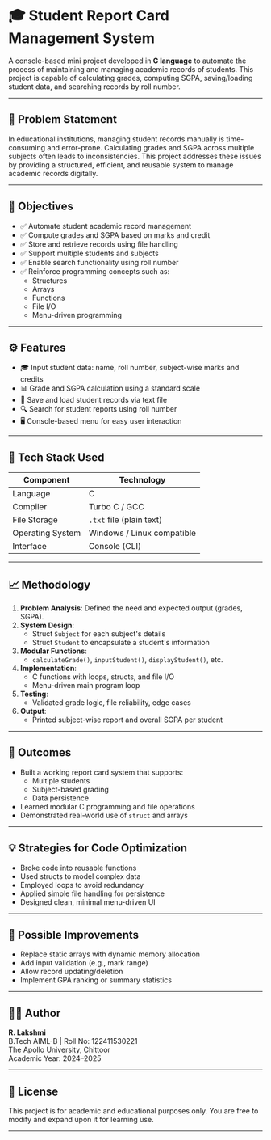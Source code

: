 
# 🎓 Student Report Card Management System

A console-based mini project developed in **C language** to automate the process of maintaining and managing academic records of students. This project is capable of calculating grades, computing SGPA, saving/loading student data, and searching records by roll number.

---

## 📌 Problem Statement

In educational institutions, managing student records manually is time-consuming and error-prone. Calculating grades and SGPA across multiple subjects often leads to inconsistencies. This project addresses these issues by providing a structured, efficient, and reusable system to manage academic records digitally.

---

## 🎯 Objectives

- ✅ Automate student academic record management
- ✅ Compute grades and SGPA based on marks and credit
- ✅ Store and retrieve records using file handling
- ✅ Support multiple students and subjects
- ✅ Enable search functionality using roll number
- ✅ Reinforce programming concepts such as:
  - Structures
  - Arrays
  - Functions
  - File I/O
  - Menu-driven programming

---

## ⚙️ Features

- 🎓 Input student data: name, roll number, subject-wise marks and credits
- 📊 Grade and SGPA calculation using a standard scale
- 💾 Save and load student records via text file
- 🔍 Search for student reports using roll number
- 🖥️ Console-based menu for easy user interaction

---

## 🧰 Tech Stack Used

| Component               | Technology                 |
|------------------------|----------------------------|
| Language               | C                          |
| Compiler               | Turbo C / GCC              |
| File Storage           | `.txt` file (plain text)   |
| Operating System       | Windows / Linux compatible |
| Interface              | Console (CLI)              |

---

## 📈 Methodology

1. **Problem Analysis**: Defined the need and expected output (grades, SGPA).
2. **System Design**:
   - Struct `Subject` for each subject's details
   - Struct `Student` to encapsulate a student's information
3. **Modular Functions**:
   - `calculateGrade()`, `inputStudent()`, `displayStudent()`, etc.
4. **Implementation**:
   - C functions with loops, structs, and file I/O
   - Menu-driven main program loop
5. **Testing**:
   - Validated grade logic, file reliability, edge cases
6. **Output**:
   - Printed subject-wise report and overall SGPA per student

---

## 📌 Outcomes

- Built a working report card system that supports:
  - Multiple students
  - Subject-based grading
  - Data persistence
- Learned modular C programming and file operations
- Demonstrated real-world use of `struct` and arrays

---

## 💡 Strategies for Code Optimization

- Broke code into reusable functions
- Used structs to model complex data
- Employed loops to avoid redundancy
- Applied simple file handling for persistence
- Designed clean, minimal menu-driven UI

---

## 🚀 Possible Improvements

- Replace static arrays with dynamic memory allocation
- Add input validation (e.g., mark range)
- Allow record updating/deletion
- Implement GPA ranking or summary statistics

---

## 👨‍💻 Author

**R. Lakshmi**  
B.Tech AIML-B | Roll No: 122411530221  
The Apollo University, Chittoor  
Academic Year: 2024–2025

---

## 📜 License

This project is for academic and educational purposes only. You are free to modify and expand upon it for learning use.

---
